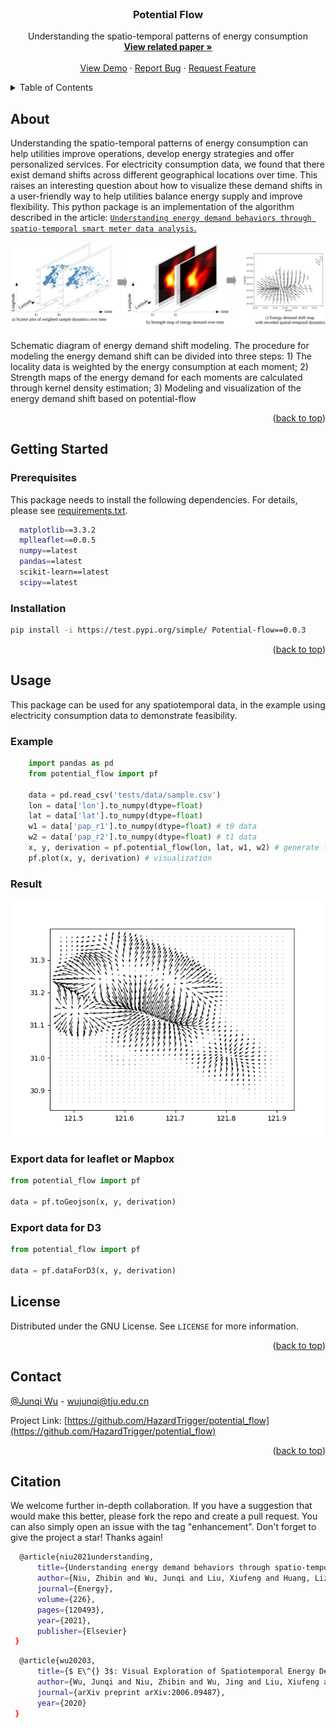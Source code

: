 <div id="top"></div>
<!--
*** Thanks for checking out the Best-README-Template. If you have a suggestion
*** that would make this better, please fork the repo and create a pull request
*** or simply open an issue with the tag "enhancement".
*** Don't forget to give the project a star!
*** Thanks again! Now go create something AMAZING! :D
-->



<!-- PROJECT SHIELDS -->
<!--
*** I'm using markdown "reference style" links for readability.
*** Reference links are enclosed in brackets [ ] instead of parentheses ( ).
*** See the bottom of this document for the declaration of the reference variables
*** for contributors-url, forks-url, etc. This is an optional, concise syntax you may use.
*** https://www.markdownguide.org/basic-syntax/#reference-style-links
-->



<!-- PROJECT LOGO -->
<br />
<div align="center">
  <h3 align="center">Potential Flow</h3>

  <p align="center">
    Understanding the spatio-temporal patterns of energy consumption
    <br />
    <a href="https://www.sciencedirect.com/science/article/pii/S0360544221007428"><strong>View related paper »</strong></a>
    <br />
    <br />
    <a href="">View Demo</a>
    ·
    <a href="https://github.com/HazardTrigger/potential_flow/issues">Report Bug</a>
    ·
    <a href="https://github.com/HazardTrigger/potential_flow/issues">Request Feature</a>
  </p>
</div>



<!-- TABLE OF CONTENTS -->
<details>
  <summary>Table of Contents</summary>
  <ol>
    <li>
      <a href="#about-the-project">About The Project</a>
    </li>
    <li>
      <a href="#getting-started">Getting Started</a>
      <ul>
        <li><a href="#prerequisites">Prerequisites</a></li>
        <li><a href="#installation">Installation</a></li>
      </ul>
    </li>
    <li><a href="#usage">Usage</a></li>
    <li><a href="#license">License</a></li>
    <li><a href="#contact">Contact</a></li>
    <li><a href="#citation">Citation</a></li>
  </ol>
</details>



<!-- ABOUT THE PROJECT -->

## About

Understanding the spatio-temporal patterns of energy consumption can help utilities improve operations, develop energy
strategies and offer personalized services. For electricity consumption data, we found that there exist demand shifts
across different geographical locations over time. This raises an interesting question about how to visualize these
demand shifts in a user-friendly way to help utilities balance energy supply and improve flexibility. This python
package is an implementation of the algorithm described in the
article: [`Understanding energy demand behaviors through spatio-temporal smart meter data analysis`.](https://www.sciencedirect.com/science/article/pii/S0360544221007428)

[![](https://github.com/HazardTrigger/potential_flow/blob/master/images/modeling-1.png)](https://www.sciencedirect.com/science/article/pii/S0360544221007428)

Schematic diagram of energy demand shift modeling. The procedure for modeling the energy demand shift can be divided
into three steps: 1) The locality data is weighted by the energy consumption at each moment; 2) Strength maps of the
energy demand for each moments are calculated through kernel density estimation; 3) Modeling and visualization of the
energy demand shift based on potential-flow

<p align="right">(<a href="#top">back to top</a>)</p>




<!-- GETTING STARTED -->

## Getting Started

### Prerequisites

This package needs to install the following dependencies. For details, please see [requirements.txt](requirements.txt).

  ```sh
    matplotlib==3.3.2
    mplleaflet==0.0.5
    numpy==latest
    pandas==latest
    scikit-learn==latest
    scipy==latest
  ```

### Installation

   ```sh
   pip install -i https://test.pypi.org/simple/ Potential-flow==0.0.3
   ```

<p align="right">(<a href="#top">back to top</a>)</p>



<!-- USAGE EXAMPLES -->

## Usage
This package can be used for any spatiotemporal data, in the example using electricity consumption data to demonstrate feasibility.
### Example
```python
    import pandas as pd
    from potential_flow import pf    

    data = pd.read_csv('tests/data/sample.csv')
    lon = data['lon'].to_numpy(dtype=float)
    lat = data['lat'].to_numpy(dtype=float)
    w1 = data['pap_r1'].to_numpy(dtype=float) # t0 data
    w2 = data['pap_r2'].to_numpy(dtype=float) # t1 data
    x, y, derivation = pf.potential_flow(lon, lat, w1, w2) # generate flow field data
    pf.plot(x, y, derivation) # visualization
```
### Result
![](https://github.com/HazardTrigger/potential_flow/blob/master/images/result.png)

### Export data for leaflet or Mapbox

```python
from potential_flow import pf

data = pf.toGeojson(x, y, derivation)
```

### Export data for D3

```python
from potential_flow import pf

data = pf.dataForD3(x, y, derivation)
```

<!-- LICENSE -->

## License

Distributed under the GNU License. See `LICENSE` for more information.

<p align="right">(<a href="#top">back to top</a>)</p>



<!-- CONTACT -->

## Contact

[@Junqi Wu]() - wujunqi@tju.edu.cn

Project Link: [https://github.com/HazardTrigger/potential_flow](https://github.com/HazardTrigger/potential_flow)

<p align="right">(<a href="#top">back to top</a>)</p>



<!-- ACKNOWLEDGMENTS -->

## Citation
We welcome further in-depth collaboration. If you have a suggestion that would make this better, please fork the repo and create a pull request. You can also simply open an issue with the tag "enhancement". Don't forget to give the project a star! Thanks again!
```sh
  @article{niu2021understanding,
      title={Understanding energy demand behaviors through spatio-temporal smart meter data analysis},
      author={Niu, Zhibin and Wu, Junqi and Liu, Xiufeng and Huang, Lizhen and Nielsen, Per Sieverts},
      journal={Energy},
      volume={226},
      pages={120493},
      year={2021},
      publisher={Elsevier}
 }
```

```sh
  @article{wu20203,
      title={$ E\^{} 3$: Visual Exploration of Spatiotemporal Energy Demand},
      author={Wu, Junqi and Niu, Zhibin and Wu, Jing and Liu, Xiufeng and Zhang, Jiawan},
      journal={arXiv preprint arXiv:2006.09487},
      year={2020}
 }
```